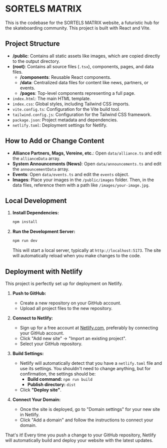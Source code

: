 # SORTELS MATRIX

This is the codebase for the SORTELS MATRIX website, a futuristic hub for the skateboarding community. This project is built with React and Vite.

## Project Structure

- **/public**: Contains all static assets like images, which are copied directly to the output directory.
- **(root)**: Contains all source files (`.tsx`), components, pages, and data files.
  - **/components**: Reusable React components.
  - **/data**: Centralized data files for content like news, partners, or events.
  - **/pages**: Top-level components representing a full page.
- `index.html`: The main HTML template.
- `index.css`: Global styles, including Tailwind CSS imports.
- `vite.config.ts`: Configuration for the Vite build tool.
- `tailwind.config.js`: Configuration for the Tailwind CSS framework.
- `package.json`: Project metadata and dependencies.
- `netlify.toml`: Deployment settings for Netlify.

## How to Add or Change Content

- **Alliance Partners, Mags, Vereine, etc.**: Open `data/alliance.ts` and edit the `allianceData` array.
- **System Announcements (News)**: Open `data/announcements.ts` and edit the `announcementData` array.
- **Events**: Open `data/events.ts` and edit the `events` object.
- **Images**: Place your images in the `/public/images` folder. Then, in the data files, reference them with a path like `/images/your-image.jpg`.

## Local Development

1.  **Install Dependencies:**
    ```bash
    npm install
    ```
2.  **Run the Development Server:**
    ```bash
    npm run dev
    ```
    This will start a local server, typically at `http://localhost:5173`. The site will automatically reload when you make changes to the code.

## Deployment with Netlify

This project is perfectly set up for deployment on Netlify.

1.  **Push to GitHub:**
    - Create a new repository on your GitHub account.
    - Upload all project files to the new repository.

2.  **Connect to Netlify:**
    - Sign up for a free account at [Netlify.com](https://www.netlify.com/), preferably by connecting your GitHub account.
    - Click "Add new site" -> "Import an existing project".
    - Select your GitHub repository.

3.  **Build Settings:**
    - Netlify will automatically detect that you have a `netlify.toml` file and use its settings. You shouldn't need to change anything, but for confirmation, the settings should be:
      - **Build command:** `npm run build`
      - **Publish directory:** `dist`
    - Click **"Deploy site"**.

4.  **Connect Your Domain:**
    - Once the site is deployed, go to "Domain settings" for your new site in Netlify.
    - Click "Add a domain" and follow the instructions to connect your domain.

That's it! Every time you push a change to your GitHub repository, Netlify will automatically build and deploy your website with the latest updates.
